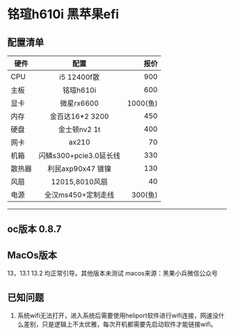 # 铭瑄h610i 黑苹果efi

## 配置清单
硬件|配置|报价
---|:--:|---:
CPU|i5 12400f散|900
主板|铭瑄h610i|600
显卡|微星rx6600|1000(鱼)
内存|金百达16*2 3200|450
硬盘|金士顿nv2 1t|400
网卡|ax210|70
机箱|闪鳞s300+pcie3.0延长线|330
散热器|利民axp90x47 镀镍|130
风扇|12015,8010风扇|40
电源|全汉ms450+定制走线|300(鱼)


---
## oc版本 0.8.7

## MacOs版本 
13，13.1 13.2 均正常引导。其他版本未测试
macos来源：黑果小兵微信公众号

## 已知问题
1. 系统wifi无法打开，进入系统后需要使用heliport软件进行wifi连接，网速没什么差别，只是逻辑上不太优雅，每次开机都需要先启动软件才能链接wifi。